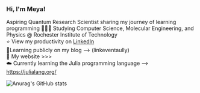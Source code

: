 ###  Hi, I'm Meya!

Aspiring Quantum Research Scientist sharing my journey of learning programming
👩🏽‍🔬 Studying Computer Science, Molecular Engineering, and Physics @ Rochester Institute of Technology<br/>
⭐ View my productivity on [LinkedIn](www.linkedin.com/in/meya-johnson-a433b5211)<br/>
📃Learning publicly on my blog --> (linkeventaully)<br/>
📎 My website >>> <br/>
☁️ Currently learning the Julia programming language --> https://julialang.org/ <br/>

![Anurag's GitHub stats](https://github-readme-stats.vercel.app/api?username=meya5657&show_icons=true&theme=radical)
